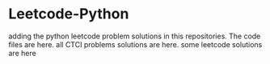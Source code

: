 # Leetcode-Python
adding the python leetcode problem solutions in this repositories. 
The code files are here.
all CTCI problems solutions are here.
some leetcode solutions are here







































































































































































































































































































































































































































































































































































































































































































































































































































































